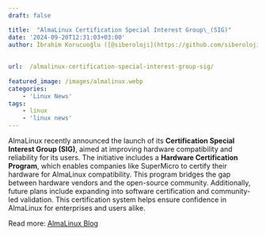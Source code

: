 ```yaml
---
draft: false

title:  "AlmaLinux Certification Special Interest Group\_(SIG)"
date: '2024-09-20T12:31:03+03:00'
author: İbrahim Korucuoğlu ([@siberoloji](https://github.com/siberoloji))
 
 
url:  /almalinux-certification-special-interest-group-sig/
 
featured_image: /images/almalinux.webp
categories:
    - 'Linux News'
tags:
    - linux
    - 'linux news'
---
```



AlmaLinux recently announced the launch of its **Certification Special Interest Group (SIG)**, aimed at improving hardware compatibility and reliability for its users. The initiative includes a **Hardware Certification Program**, which enables companies like SuperMicro to certify their hardware for AlmaLinux compatibility. This program bridges the gap between hardware vendors and the open-source community. Additionally, future plans include expanding into software certification and community-led validation. This certification system helps ensure confidence in AlmaLinux for enterprises and users alike.



Read more: <a href="https://almalinux.org/blog/2024-09-10-announcing-new-certification-sig/">AlmaLinux Blog</a>
